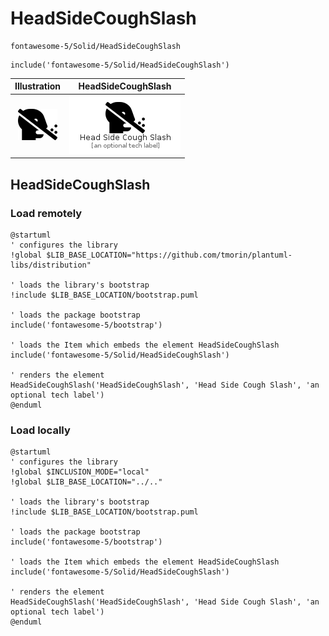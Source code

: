 # HeadSideCoughSlash


```text
fontawesome-5/Solid/HeadSideCoughSlash
```

```text
include('fontawesome-5/Solid/HeadSideCoughSlash')
```



| Illustration | HeadSideCoughSlash |
| :---: | :---: |
| ![illustration for Illustration](../../fontawesome-5/Solid/HeadSideCoughSlash.png) | ![illustration for HeadSideCoughSlash](../../fontawesome-5/Solid/HeadSideCoughSlash.Local.png) |




## HeadSideCoughSlash

### Load remotely
```plantuml
@startuml
' configures the library
!global $LIB_BASE_LOCATION="https://github.com/tmorin/plantuml-libs/distribution"

' loads the library's bootstrap
!include $LIB_BASE_LOCATION/bootstrap.puml

' loads the package bootstrap
include('fontawesome-5/bootstrap')

' loads the Item which embeds the element HeadSideCoughSlash
include('fontawesome-5/Solid/HeadSideCoughSlash')

' renders the element
HeadSideCoughSlash('HeadSideCoughSlash', 'Head Side Cough Slash', 'an optional tech label')
@enduml
```

### Load locally
```plantuml
@startuml
' configures the library
!global $INCLUSION_MODE="local"
!global $LIB_BASE_LOCATION="../.."

' loads the library's bootstrap
!include $LIB_BASE_LOCATION/bootstrap.puml

' loads the package bootstrap
include('fontawesome-5/bootstrap')

' loads the Item which embeds the element HeadSideCoughSlash
include('fontawesome-5/Solid/HeadSideCoughSlash')

' renders the element
HeadSideCoughSlash('HeadSideCoughSlash', 'Head Side Cough Slash', 'an optional tech label')
@enduml
```

